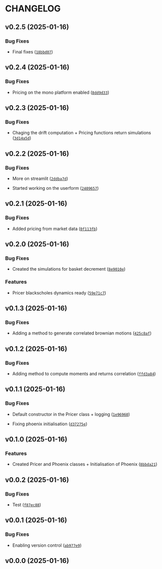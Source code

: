 # CHANGELOG


## v0.2.5 (2025-01-16)

### Bug Fixes

- Final fixes
  ([`18bbd07`](https://github.com/Paulou74/pypricingchain/commit/18bbd07b4477af1f9ada27deccd3a1a250af3f00))


## v0.2.4 (2025-01-16)

### Bug Fixes

- Pricing on the mono platform enabled
  ([`8dd9d33`](https://github.com/Paulou74/pypricingchain/commit/8dd9d33ceac17c3dada55f610e5dee7c3bc062b0))


## v0.2.3 (2025-01-16)

### Bug Fixes

- Chaging the drift computation + Pricing functions return simulations
  ([`3d14a5d`](https://github.com/Paulou74/pypricingchain/commit/3d14a5d47f028708dc8e8ce55a4962e202bbd231))


## v0.2.2 (2025-01-16)

### Bug Fixes

- More on streamlit
  ([`2ddba7d`](https://github.com/Paulou74/pypricingchain/commit/2ddba7dfee8a5ee3b4d436db551a5ba17829df9f))

- Started working on the userform
  ([`2409657`](https://github.com/Paulou74/pypricingchain/commit/2409657d1b3704029281eaba94bb7eeecfe71ea7))


## v0.2.1 (2025-01-16)

### Bug Fixes

- Added pricing from market data
  ([`0f113fb`](https://github.com/Paulou74/pypricingchain/commit/0f113fbdd633ea8b32274709ccb341ed57ec1b69))


## v0.2.0 (2025-01-16)

### Bug Fixes

- Created the simulations for basket decrement
  ([`8e9010e`](https://github.com/Paulou74/pypricingchain/commit/8e9010e734fe6733b3686374284cd10b04bfca60))

### Features

- Pricer blackscholes dynamics ready
  ([`59e71c7`](https://github.com/Paulou74/pypricingchain/commit/59e71c7926caf1a3ec7ff6a3a2b9af16333a5321))


## v0.1.3 (2025-01-16)

### Bug Fixes

- Adding a method to generate correlated brownian motions
  ([`425c8af`](https://github.com/Paulou74/pypricingchain/commit/425c8afb4b973ecf08a6fd83fcae4fd6683c5769))


## v0.1.2 (2025-01-16)

### Bug Fixes

- Adding method to compute moments and returns correlation
  ([`ffd3a84`](https://github.com/Paulou74/pypricingchain/commit/ffd3a84d0ee76b19e41afce2e81ed481695d04c3))


## v0.1.1 (2025-01-16)

### Bug Fixes

- Default constructor in the Pricer class + logging
  ([`1e96960`](https://github.com/Paulou74/pypricingchain/commit/1e9696013b939d872294d05fceb5a05918bbaa10))

- Fixing phoenix initialisation
  ([`d37275e`](https://github.com/Paulou74/pypricingchain/commit/d37275eb23887e93312ba2deacf742da88c9b150))


## v0.1.0 (2025-01-16)

### Features

- Created Pricer and Phoenix classes + Initialisation of Phoenix
  ([`8bbda21`](https://github.com/Paulou74/pypricingchain/commit/8bbda2166d6aca28dd841c2a3036901cd44b638d))


## v0.0.2 (2025-01-16)

### Bug Fixes

- Test
  ([`f87ec88`](https://github.com/Paulou74/pypricingchain/commit/f87ec8820bcf1dc0e4333fe6f6b3a964fefee97f))


## v0.0.1 (2025-01-16)

### Bug Fixes

- Enabling version control
  ([`ab977e9`](https://github.com/Paulou74/pypricingchain/commit/ab977e9e1b500e06a575d29419b3edcc0eb81894))


## v0.0.0 (2025-01-16)
